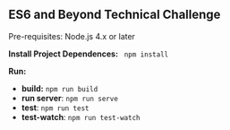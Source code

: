 ES6 and Beyond Technical Challenge
----------

Pre-requisites: Node.js 4.x or later

**Install Project Dependences:** ` npm install`

**Run:** 
  
-  **build:** `npm run build`
-  **run server**: `npm run serve`
-  **test**: `npm run test`
-  **test-watch**: `npm run test-watch`